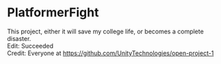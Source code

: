 # PlatformerFight
 This project, either it will save my college life, or becomes a complete disaster. <br />
 Edit: Succeeded <br />
 Credit: Everyone at https://github.com/UnityTechnologies/open-project-1
